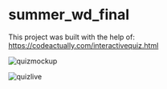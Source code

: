 # summer_wd_final
This project was built with the help of:
https://codeactually.com/interactivequiz.html

![quizmockup](https://user-images.githubusercontent.com/77641365/127069089-c3227dcd-6a4e-4f18-a8ee-51d6a22042ea.jpg)

![quizlive](https://user-images.githubusercontent.com/77641365/127076110-a618c3cf-01f5-4e10-abfb-903620a4cbd7.gif)


